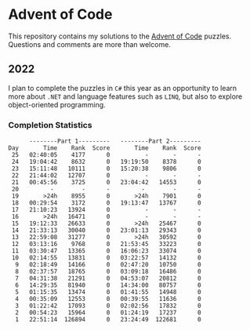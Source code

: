 # Advent of Code

This repository contains my solutions to the [Advent of Code](https://adventofcode.com/) puzzles.
Questions and comments are more than welcome.

## 2022

I plan to complete the puzzles in `C#` this year as an opportunity to learn more about `.NET` and language features such as `LINQ`, but also to explore object-oriented programming.

### Completion Statistics

          --------Part 1---------   --------Part 2---------
    Day       Time    Rank  Score       Time    Rank  Score
     25   02:40:05    4177      0          -       -      -
     24   19:04:42    8632      0   19:19:50    8378      0
     23   15:11:48   10111      0   15:20:38    9806      0
     22   21:44:02   12707      0          -       -      -
     21   00:45:56    3725      0   23:04:42   14553      0
     20         -        -      -         -        -      -
     19       >24h    8955      0       >24h    7901      0
     18   00:29:54    3172      0   19:13:47   13767      0
     17   21:10:23   13924      0          -       -      -
     16       >24h   16471      0          -       -      -
     15   19:12:33   26633      0       >24h   25467      0
     14   21:33:13   30040      0   23:01:13   29343      0
     13   22:59:08   31277      0       >24h   30592      0
     12   03:13:16    9768      0   21:53:45   33223      0
     11   03:30:47   13365      0   16:06:23   33074      0
     10   02:14:55   13831      0   03:22:57   14132      0
      9   02:18:49   14166      0   02:47:20   10750      0
      8   02:37:57   18765      0   03:09:18   16486      0
      7   04:31:38   21291      0   04:53:07   20812      0
      6   14:29:35   81940      0   14:34:00   80757      0
      5   01:15:35   13474      0   01:41:55   14948      0
      4   00:35:09   12553      0   00:39:55   11636      0
      3   01:22:42   17093      0   02:02:56   17832      0
      2   00:54:23   15964      0   01:24:19   17237      0
      1   22:51:14  126894      0   23:24:49  122681      0
